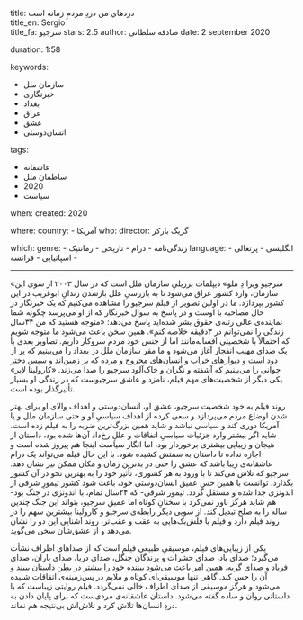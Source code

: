 
title: دردهاي من دردِ مردمِ زمانه است  
title_en: Sergio   
title_fa: سرجیو 
stars: 2.5
author: صادقه سلطانی
date:  2 september 2020

duration: 1:58

keywords:
  - سازمان ملل
  - خبرنگاری
  - بغداد
  - عراق
  - عشق 
  - انسان‌دوستی

tags:
  - عاشقانه
  - ساطمان ملل
  - 2020
  - سیاست  

when:
  created: 2020

where:
  country:
    - آمریکا
who:
  director: گریگ بارکر

which:
  genre:
    - زندگی‌نامه
    - درام
    - تاریخی
    - رمانتیک
  language:
    - انگلیسی
    - پرتغالی
    - اسپانیایی
    - فرانسه
     
---

«سرجیو ویرا دِ ملو» دیپلمات برزیلیِ سازمان ملل است که در سال ۲۰۰۳ از سوی این سازمان، وارد کشور عراق می‌شود تا به بازرسیِ علل بازشدن زندانِ ابوغریب در این کشور بپردازد. ما در اولین تصویر از فیلم سرجیو را مشاهده می‌کنیم که یک خبرنگار در حال مصاحبه با اوست و در پاسخ به سوال خبرنگار که از او می‌پرسد چگونه شما نماینده‌ی عالی رتبه‌ی حقوق بشر شده‌اید پاسخ می‌دهد: «متوجه هستید که من ۳۴سال زندگی را نمی‌توانم در ۳دقیقه خلاصه کنم». همین سخن باعث می‌شود ما متوجه شویم که احتمالاً با شخصیتی افسانه‌مانند اما از جنس خود مردم سروکار داریم‌. تصاویر بعدی با یک صدای مهیب انفجار آغاز می‌شود و ما مقر سازمان ملل در بغداد را می‌بینیم که پر از دود است و دیوارهای خراب و انسان‌های مجروح و مرده که بر زمین‌اند و سپس دختر جوانی را می‌بینیم که آشفته و نگران و خاک‌آلود سرجیو را صدا می‌زند. «کارولینا لایر» یکی دیگر از شخصیت‌های مهم فیلم، نامزد و عاشق سرجیوست که در زندگی او بسیار تأثیرگذار بوده است.

روند فیلم به خود شخصیت سرجیو، عشق او، انسان‌دوستی و اهداف والای او برای بهتر شدن اوضاع مردم می‌پردازد و سعی کرده از اهداف سیاسیِ او و حتی سازمان ملل و یا آمریکا دوری کند و سیاسی نباشد و شاید همین بزرگ‌ترین ضربه را به فیلم زده‌ است. شاید اگر بیشتر وارد جزئیات سیاسیِ اتفاقات و عللِ رخ‌داد آن‌ها شده بود، داستان از هیجان و زیبایی بیشتری برخوردار بود، اما انگار سیاست اینجا هم پیروز شده است و اجازه نداده تا داستان به سمتش کشیده شود. با این حال فیلم می‌تواند یک درام عاشقانه‌ی زیبا باشد که عشق را حتی در بدترین زمان و مکان ممکن نیز نشان دهد. سرجیو که تلاش می‌کند تا با ورود به هر کشوری، تأثیر خود را به بهترین نحو در آن کشور بگذارد، توانست با همین حسِ عمیق انسان‌دوستی خود، باعث شود کشور تیمورِ شرقی از اندونزی جدا شده و مستقل گردد. تیمور شرقی- که ۲۴سال تمام، با اندونزی در جنگ بود- هم شاید هرگز باور نمی‌کرد با سخنانِ کوتاه اما عمیقِ سرجیو، بتواند این جنگ چندین ساله را به صلح تبدیل کند. از سویی دیگر رابطه‌ی سرجیو و کارولینا بیشترین سهم را در روند فیلم دارد و فیلم با فلش‌بک‌هایی به عقب و عقب‌تر، روند آشنایی این دو را نشان می‌دهد و از عشق‌شان سخن می‌گوید. 

یکی از زیبایی‌های فیلم، موسیقیِ طبیعی فیلم است که از صداهای اطراف نشأت می‌گیرد؛ صدای باد، صدای حشرات و پرندگان جنگل، صدای دریا، صدای باران، صدای فریاد و صدای گریه. همین امر باعث می‌شود بیننده خود را بیشتر در بطن داستان ببیند و آن را حس کند. گاهی تنها موسیقی‌ای کوتاه و ملایم در پس‌زمینه‌ی اتفاقات شنیده می‌شود و هرگز موسیقی از صدای اطراف خالی نمی‌گردد. فیلم روایتی زیباست که با داستانی روان و ساده گفته می‌شود. داستان عاشقانه‌ی مردی‌ست که برای پایان دادن به دردِ انسان‌ها تلاش کرد و تلاش‌اش بی‌نتیجه هم نماند.